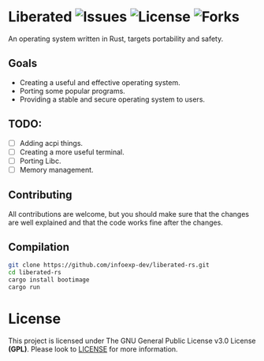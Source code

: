 # Liberated ![Issues](https://img.shields.io/github/issues/infoexp-dev/liberated-rs) ![License](https://img.shields.io/github/license/infoexp-dev/liberated-rs) ![Forks](https://img.shields.io/github/forks/infoexp-dev/liberated-rs)
An operating system written in Rust, targets portability and safety.

## Goals
- Creating a useful and effective operating system.
- Porting some popular programs.
- Providing a stable and secure operating system to users.

## TODO:
- [ ] Adding acpi things.
- [ ] Creating a more useful terminal.
- [ ] Porting Libc.
- [ ] Memory management.

## Contributing
All contributions are welcome, but you should make sure that the changes are well explained and that the code works fine after the changes.

## Compilation
```bash
git clone https://github.com/infoexp-dev/liberated-rs.git
cd liberated-rs
cargo install bootimage
cargo run
```

# License
This project is licensed under The GNU General Public License v3.0 License **(GPL)**. Please look to <a href="https://github.com/infoexp-dev/liberated-rs/blob/master/LICENSE">LICENSE</a> for more information.
